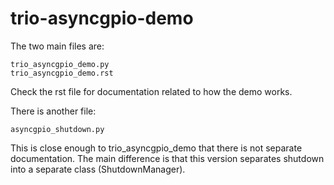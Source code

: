 # trio-asyncgpio-demo

The two main files are:

    trio_asyncgpio_demo.py
    trio_asyncgpio_demo.rst

Check the rst file for documentation related to how the demo works.

There is another file:

    asyncgpio_shutdown.py

This is close enough to trio_asyncgpio_demo that there is not separate documentation. The main difference is that this version separates shutdown into a separate class (ShutdownManager).